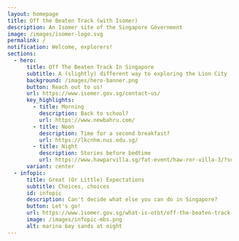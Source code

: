 ```yaml
---
layout: homepage
title: Off the Beaten Track (with Isomer)
description: An Isomer site of the Singapore Government
image: /images/isomer-logo.svg
permalink: /
notification: Welcome, explorers!
sections:
  - hero:
      title: Off The Beaten Track In Singapore
      subtitle: A (slightly) different way to exploring the Lion City
      background: /images/hero-banner.png
      button: Reach out to us!
      url: https://www.isomer.gov.sg/contact-us/
      key_highlights:
        - title: Morning
          description: Back to school?
          url: https://www.newbahru.com/
        - title: Noon
          description: Time for a second breakfast?
          url: https://lkcnhm.nus.edu.sg/
        - title: Night
          description: Stories before bedtime
          url: https://www.hawparvilla.sg/fat-event/haw-ror-villa-3/?sd=1729278000&ed=1729983600
      variant: center
  - infopic:
      title: Great (Or Little) Expectations
      subtitle: Choices, choices
      id: infopic
      description: Can't decide what else you can do in Singapore?
      button: Let's go!
      url: https://www.isomer.gov.sg/what-is-otbt/off-the-beaten-track-itineraries/
      image: /images/infopic-mbs.png
      alt: marina bay sands at night
---
```

